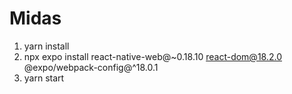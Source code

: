 # Midas
1. yarn install
2. npx expo install react-native-web@~0.18.10 react-dom@18.2.0 @expo/webpack-config@^18.0.1
3. yarn start

